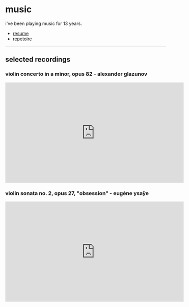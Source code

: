 # music
i've been playing music for 13 years. 
- [resume](https://docs.google.com/document/d/1ZLc4cQKkgmcxDnS1oJXSCaqyh-3oZEkO1LNEUz8Rcmw/edit)
- [repetoire](https://docs.google.com/document/d/1FM3127EYe8AA8sA4nB22PrUIoWcECERWFumda7vuZhY/edit)
<hr>

## selected recordings

### violin concerto in a minor, opus 82 - alexander glazunov
<iframe width="560" height="315" src="https://www.youtube.com/embed/_zU231oIlNk" title="YouTube video player" frameborder="0" allow="accelerometer; autoplay; clipboard-write; encrypted-media; gyroscope; picture-in-picture; web-share" allowfullscreen></iframe>

### violin sonata no. 2, opus 27, "obsession" - eugène ysaÿe
<iframe width="560" height="315" src="https://www.youtube.com/embed/sgmUjguaCHU" title="YouTube video player" frameborder="0" allow="accelerometer; autoplay; clipboard-write; encrypted-media; gyroscope; picture-in-picture; web-share" allowfullscreen></iframe>
